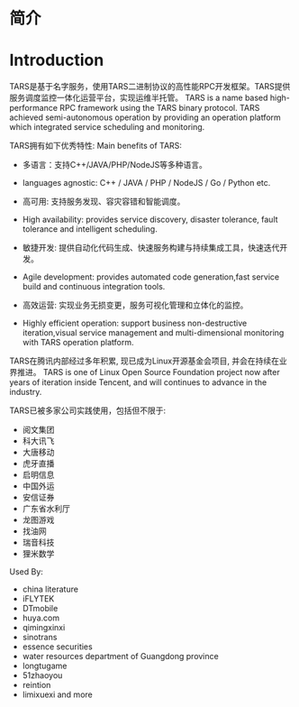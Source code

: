 # 简介
# Introduction

TARS是基于名字服务，使用TARS二进制协议的高性能RPC开发框架。TARS提供服务调度监控一体化运营平台，实现运维半托管。
TARS is a name based high-performance RPC framework using the TARS binary protocol. TARS achieved semi-autonomous operation by providing an operation platform which integrated service scheduling and monitoring.

TARS拥有如下优秀特性:
Main benefits of TARS:

* 多语言：支持C++/JAVA/PHP/NodeJS等多种语言。
* languages agnostic: C++ / JAVA / PHP / NodeJS / Go / Python etc.

* 高可用: 支持服务发现、容灾容错和智能调度。
* High availability: provides service discovery, disaster tolerance, fault tolerance and intelligent scheduling.

* 敏捷开发: 提供自动化代码生成、快速服务构建与持续集成工具，快速迭代开发。
* Agile development: provides automated code generation,fast service build and continuous integration tools.

* 高效运营: 实现业务无损变更，服务可视化管理和立体化的监控。
* Highly efficient operation: support business non-destructive iteration,visual service management and multi-dimensional monitoring with TARS operation platform.

TARS在腾讯内部经过多年积累, 现已成为Linux开源基金会项目, 并会在持续在业界推进。
TARS is one of Linux Open Source Foundation project now after years of iteration inside Tencent, and will continues to advance in the industry.

TARS已被多家公司实践使用，包括但不限于:
* 阅文集团
* 科大讯飞
* 大唐移动
* 虎牙直播
* 启明信息
* 中国外运
* 安信证券
* 广东省水利厅
* 龙图游戏
* 找油网
* 瑞音科技
* 狸米数学

Used By:
* china literature
* iFLYTEK
* DTmobile
* huya.com
* qimingxinxi 
* sinotrans
* essence securities
* water resources department of Guangdong province
* longtugame
* 51zhaoyou 
* reintion
* limixuexi 
and more
